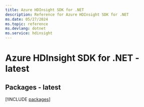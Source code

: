 ```yaml
---
title: Azure HDInsight SDK for .NET
description: Reference for Azure HDInsight SDK for .NET
ms.date: 05/27/2024
ms.topic: reference
ms.devlang: dotnet
ms.service: hdinsight
---
```

# Azure HDInsight SDK for .NET - latest
## Packages - latest
[!INCLUDE [packages](hdinsight-index.md)]